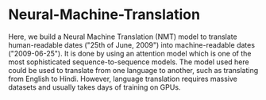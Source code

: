# Neural-Machine-Translation

Here, we build a Neural Machine Translation (NMT) model to translate human-readable dates ("25th of June, 2009") into machine-readable dates ("2009-06-25"). It is done by using an attention model which is one of the most sophisticated sequence-to-sequence models.
The model used here could be used to translate from one language to another, such as translating from English to Hindi. However, language translation requires massive datasets and usually takes days of training on GPUs.
